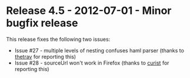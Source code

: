 # Release 4.5 - 2012-07-01 - Minor bugfix release

This release fixes the following two issues:

* Issue #27 - multiple levels of nesting confuses haml parser (thanks to [thetrav](https://github.com/thetrav) for reporting this)
* Issue #28 - sourceUrl won't work in Firefox (thanks to [curist](https://github.com/curist) for reporting this)

